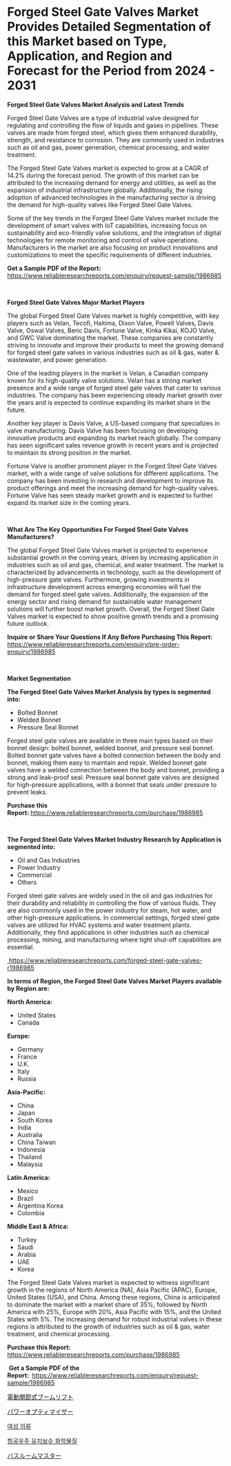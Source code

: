 <p><h1>Forged Steel Gate Valves Market Provides Detailed Segmentation of this Market based on Type, Application, and Region and Forecast for the Period from 2024 - 2031</h1></p><p><strong>Forged Steel Gate Valves Market Analysis and Latest Trends</strong></p>
<p><p>Forged Steel Gate Valves are a type of industrial valve designed for regulating and controlling the flow of liquids and gases in pipelines. These valves are made from forged steel, which gives them enhanced durability, strength, and resistance to corrosion. They are commonly used in industries such as oil and gas, power generation, chemical processing, and water treatment.</p><p>The Forged Steel Gate Valves market is expected to grow at a CAGR of 14.2% during the forecast period. The growth of this market can be attributed to the increasing demand for energy and utilities, as well as the expansion of industrial infrastructure globally. Additionally, the rising adoption of advanced technologies in the manufacturing sector is driving the demand for high-quality valves like Forged Steel Gate Valves.</p><p>Some of the key trends in the Forged Steel Gate Valves market include the development of smart valves with IoT capabilities, increasing focus on sustainability and eco-friendly valve solutions, and the integration of digital technologies for remote monitoring and control of valve operations. Manufacturers in the market are also focusing on product innovations and customizations to meet the specific requirements of different industries.</p></p>
<p><strong>Get a Sample PDF of the Report:&nbsp;</strong> <a href="https://www.reliableresearchreports.com/enquiry/request-sample/1986985">https://www.reliableresearchreports.com/enquiry/request-sample/1986985</a></p>
<p>&nbsp;</p>
<p><strong>Forged Steel Gate Valves Major Market Players</strong></p>
<p><p>The global Forged Steel Gate Valves market is highly competitive, with key players such as Velan, Tecofi, Haitima, Dixon Valve, Powell Valves, Davis Valve, Oswal Valves, Beric Davis, Fortune Valve, Kinka Kikai, KOJO Valve, and GWC Valve dominating the market. These companies are constantly striving to innovate and improve their products to meet the growing demand for forged steel gate valves in various industries such as oil & gas, water & wastewater, and power generation.</p><p>One of the leading players in the market is Velan, a Canadian company known for its high-quality valve solutions. Velan has a strong market presence and a wide range of forged steel gate valves that cater to various industries. The company has been experiencing steady market growth over the years and is expected to continue expanding its market share in the future.</p><p>Another key player is Davis Valve, a US-based company that specializes in valve manufacturing. Davis Valve has been focusing on developing innovative products and expanding its market reach globally. The company has seen significant sales revenue growth in recent years and is projected to maintain its strong position in the market.</p><p>Fortune Valve is another prominent player in the Forged Steel Gate Valves market, with a wide range of valve solutions for different applications. The company has been investing in research and development to improve its product offerings and meet the increasing demand for high-quality valves. Fortune Valve has seen steady market growth and is expected to further expand its market size in the coming years.</p></p>
<p>&nbsp;</p>
<p><strong>What Are The Key Opportunities For Forged Steel Gate Valves Manufacturers?</strong></p>
<p><p>The global Forged Steel Gate Valves market is projected to experience substantial growth in the coming years, driven by increasing application in industries such as oil and gas, chemical, and water treatment. The market is characterized by advancements in technology, such as the development of high-pressure gate valves. Furthermore, growing investments in infrastructure development across emerging economies will fuel the demand for forged steel gate valves. Additionally, the expansion of the energy sector and rising demand for sustainable water management solutions will further boost market growth. Overall, the Forged Steel Gate Valves market is expected to show positive growth trends and a promising future outlook.</p></p>
<p><strong>Inquire or Share Your Questions If Any Before Purchasing This Report:</strong> <a href="https://www.reliableresearchreports.com/enquiry/pre-order-enquiry/1986985">https://www.reliableresearchreports.com/enquiry/pre-order-enquiry/1986985</a></p>
<p>&nbsp;</p>
<p><strong>Market Segmentation</strong></p>
<p><strong>The Forged Steel Gate Valves Market Analysis by types is segmented into:</strong></p>
<p><ul><li>Bolted Bonnet</li><li>Welded Bonnet</li><li>Pressure Seal Bonnet</li></ul></p>
<p><p>Forged steel gate valves are available in three main types based on their bonnet design: bolted bonnet, welded bonnet, and pressure seal bonnet. Bolted bonnet gate valves have a bolted connection between the body and bonnet, making them easy to maintain and repair. Welded bonnet gate valves have a welded connection between the body and bonnet, providing a strong and leak-proof seal. Pressure seal bonnet gate valves are designed for high-pressure applications, with a bonnet that seals under pressure to prevent leaks.</p></p>
<p><strong>Purchase this Report:&nbsp;</strong><a href="https://www.reliableresearchreports.com/purchase/1986985">https://www.reliableresearchreports.com/purchase/1986985</a></p>
<p>&nbsp;</p>
<p><strong>The Forged Steel Gate Valves Market Industry Research by Application is segmented into:</strong></p>
<p><ul><li>Oil and Gas Industries</li><li>Power Industry</li><li>Commercial</li><li>Others</li></ul></p>
<p><p>Forged steel gate valves are widely used in the oil and gas industries for their durability and reliability in controlling the flow of various fluids. They are also commonly used in the power industry for steam, hot water, and other high-pressure applications. In commercial settings, forged steel gate valves are utilized for HVAC systems and water treatment plants. Additionally, they find applications in other industries such as chemical processing, mining, and manufacturing where tight shut-off capabilities are essential.</p></p>
<p><a href="https://www.reliableresearchreports.com/forged-steel-gate-valves-r1986985">&nbsp;https://www.reliableresearchreports.com/forged-steel-gate-valves-r1986985</a></p>
<p><strong>In terms of Region, the Forged Steel Gate Valves Market Players available by Region are:</strong></p>
<p>
    <p> <strong> North America: </strong>
        <ul>
            <li>United States</li>
            <li>Canada</li>
        </ul>
        </p> 
    <p> <strong> Europe: </strong>
        <ul>
            <li>Germany</li>
            <li>France</li>
            <li>U.K.</li>
            <li>Italy</li>
            <li>Russia</li>
        </ul>
        </p> 
    <p> <strong> Asia-Pacific: </strong>
        <ul>
            <li>China</li>
            <li>Japan</li>
            <li>South Korea</li>
            <li>India</li>
            <li>Australia</li>
            <li>China Taiwan</li>
            <li>Indonesia</li>
            <li>Thailand</li>
            <li>Malaysia</li>
        </ul>
        </p> 
    <p> <strong> Latin America: </strong>
        <ul>
            <li>Mexico</li>
            <li>Brazil</li>
            <li>Argentina Korea</li>
            <li>Colombia</li>
        </ul>
        </p> 
    <p> <strong> Middle East & Africa: </strong>
        <ul>
            <li>Turkey</li>
            <li>Saudi</li>
            <li>Arabia</li>
            <li>UAE</li>
            <li>Korea</li>
        </ul>
    </p>
    </p>
<p><p>The Forged Steel Gate Valves market is expected to witness significant growth in the regions of North America (NA), Asia Pacific (APAC), Europe, United States (USA), and China. Among these regions, China is anticipated to dominate the market with a market share of 35%, followed by North America with 25%, Europe with 20%, Asia Pacific with 15%, and the United States with 5%. The increasing demand for robust industrial valves in these regions is attributed to the growth of industries such as oil & gas, water treatment, and chemical processing.</p></p>
<p><strong>Purchase this Report: </strong><a href="https://www.reliableresearchreports.com/purchase/1986985">https://www.reliableresearchreports.com/purchase/1986985</a></p>
<p>&nbsp;<strong>Get a Sample PDF of the Report:&nbsp;&nbsp;</strong><a href="https://www.reliableresearchreports.com/enquiry/request-sample/1986985">https://www.reliableresearchreports.com/enquiry/request-sample/1986985</a></p>
<p><strong></strong></p>
<p><p><a href="https://github.com/SantosDicki04/Market-Research-Report-List-1/blob/main/275788034000.md">電動関節式ブームリフト</a></p><p><a href="https://medium.com/@rocklobster885/%E3%83%91%E3%83%AF%E3%83%BC%E3%82%AA%E3%83%97%E3%83%86%E3%82%A3%E3%83%9E%E3%82%A4%E3%82%B6%E3%83%BC%E5%B8%82%E5%A0%B4-%E5%B8%82%E5%A0%B4%E3%82%B7%E3%82%A7%E3%82%A2-%E5%B8%82%E5%A0%B4%E3%83%88%E3%83%AC%E3%83%B3%E3%83%89-%E3%81%8A%E3%82%88%E3%81%B3%E5%B0%86%E6%9D%A5%E3%81%AE%E6%88%90%E9%95%B7%E3%82%92%E6%8E%A2%E3%82%8B-2fa89829a99b">パワーオプティマイザー</a></p><p><a href="https://medium.com/@edaunhshhs/%EC%97%AC%EC%84%B1-%EC%9D%98%EB%A5%98-%EC%8B%9C%EC%9E%A5-%EC%A0%90%EC%9C%A0%EC%9C%A8-%EB%B3%80%ED%99%94-%EB%B0%8F-%EC%8B%9C%EC%9E%A5-%EC%84%B1%EC%9E%A5-%EC%B6%94%EC%9D%B4-2024-2031-f74a0f9d406b">여성 의류</a></p><p><a href="https://medium.com/@bennyuigleyjks/%ED%95%AD%EA%B3%B5%EC%9A%B0%EC%A3%BC-%EC%9C%A0%EC%A7%80%EB%B3%B4%EC%88%98-%ED%99%94%ED%95%99%EC%A0%9C%ED%92%88-%EC%8B%9C%EC%9E%A5-%EC%9C%A0%ED%98%95-%EC%9D%91%EC%9A%A9-%EB%B0%8F-%EC%A7%80%EB%A6%AC%EC%97%90-%EB%8C%80%ED%95%9C-%ED%8F%AC%EA%B4%84%EC%A0%81-%ED%8F%89%EA%B0%80-3ae318612259">항공우주 유지보수 화학물질</a></p><p><a href="https://medium.com/@chloekessler01/%E3%83%90%E3%82%B9%E3%83%AB%E3%83%BC%E3%83%A0%E3%83%9E%E3%82%B9%E3%82%BF%E3%83%BC%E5%B8%82%E5%A0%B4%E8%AA%BF%E6%9F%BB%E3%83%AC%E3%83%9D%E3%83%BC%E3%83%88-%E3%81%9D%E3%81%AE%E6%AD%B4%E5%8F%B2%E3%81%8A%E3%82%88%E3%81%B3%E4%BA%88%E6%B8%AC2024%E5%B9%B4%E3%81%8B%E3%82%892031%E5%B9%B4-1b5629a6fe52">バスルームマスター</a></p></p>